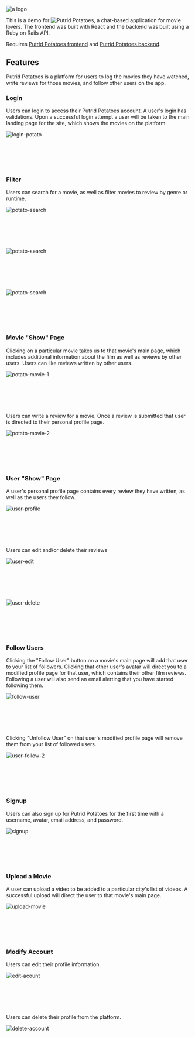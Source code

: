 ![a logo](https://upload.wikimedia.org/wikipedia/commons/f/f6/Ppmovielogo.png)

This is a demo for ![**Putrid Potatoes**](https://putridpotatoes.netlify.app/), a chat-based application for movie lovers. The frontend was built with React and the backend was built using a Ruby on Rails API.

Requires [Putrid Potatoes frontend](https://github.com/jmarthaller/movie-chat-app-frontend) and [Putrid Potatoes backend](https://github.com/jmarthaller/movie-chat-app-backend).

## Features

Putrid Potatoes is a platform for users to log the movies they have watched, write reviews for those movies, and follow other users on the app.

### Login

Users can login to access their Putrid Potatoes account. A user's login has validations. Upon a successful login attempt a user will be taken to the main landing page for the site, which shows the movies on the platform.

![login-potato](gifs/login-potato.gif)

<br/><br/>
<br/><br/>

### Filter

Users can search for a movie, as well as filter movies to review by genre or runtime.

![potato-search](gifs/potato-search.gif)

<br/><br/>
<br/><br/>

![potato-search](gifs/potato-genre.gif)

<br/><br/>
<br/><br/>

![potato-search](gifs/potato-runtime.gif)

<br/><br/>
<br/><br/>

### Movie "Show" Page

Clicking on a particular movie takes us to that movie's main page, which includes additional information about the film as well as reviews by other users. Users can like reviews written by other users. 

![potato-movie-1](gifs/potato-movie-1.gif)

<br/><br/>
<br/><br/>

Users can write a review for a movie. Once a review is submitted that user is directed to their personal profile page. 

![potato-movie-2](gifs/potato-movie-2.gif)

<br/><br/>
<br/><br/>

### User "Show" Page

A user's personal profile page contains every review they have written, as well as the users they follow.

![user-profile](gifs/user-profile.gif)

<br/><br/>
<br/><br/>

Users can edit and/or delete their reviews

![user-edit](gifs/user-edit.gif)

<br/><br/>
<br/><br/>

![user-delete](gifs/user-delete.gif)

<br/><br/>
<br/><br/>

### Follow Users

Clicking the "Follow User" button on a movie's main page will add that user to your list of followers. Clicking that other user's avatar will direct you to a modified profile page for that user, which contains their other film reviews. Following a user will also send an email alerting that you have started following them.

![follow-user](gifs/follow-user.gif)

<br/><br/>
<br/><br/>

Clicking "Unfollow User" on that user's modified profile page will remove them from your list of followed users.

![user-follow-2](gifs/user-follow-2.gif)

<br/><br/>
<br/><br/>

### Signup

Users can also sign up for Putrid Potatoes for the first time with a username, avatar, email address, and password.

![signup](gifs/signup.gif)

<br/><br/>
<br/><br/>

### Upload a Movie

A user can upload a video to be added to a particular city's list of videos. A successful upload will direct the user to that movie's main page.

![upload-movie](gifs/upload-movie.gif)

<br/><br/>
<br/><br/>

### Modify Account

Users can edit their profile information.

![edit-acount](gifs/edit-acount.gif)

<br/><br/>
<br/><br/>

Users can delete their profile from the platform.

![delete-account](gifs/delete-account.gif)
<br/><br/>

